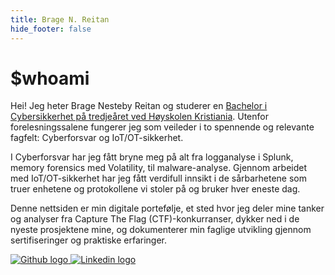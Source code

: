 ```yaml
---
title: Brage N. Reitan
hide_footer: false
---
```

# $whoami
Hei! Jeg heter Brage Nesteby Reitan og studerer en [Bachelor i Cybersikkerhet på tredjeåret ved Høyskolen Kristiania](https://www.kristiania.no/studier/bachelor/cybersikkerhet/). Utenfor forelesningssalene fungerer jeg som veileder i to spennende og relevante fagfelt: Cyberforsvar og IoT/OT-sikkerhet.

I Cyberforsvar har jeg fått bryne meg på alt fra logganalyse i Splunk, memory forensics med Volatility, til malware-analyse. Gjennom arbeidet med IoT/OT-sikkerhet har jeg fått verdifull innsikt i de sårbarhetene som truer enhetene og protokollene vi stoler på og bruker hver eneste dag.


Denne nettsiden er min digitale portefølje, et sted hvor jeg deler mine tanker og analyser fra Capture The Flag (CTF)-konkurranser, dykker ned i de nyeste prosjektene mine, og dokumenterer min faglige utvikling gjennom sertifiseringer og praktiske erfaringer.

<div class="icon-wrapper">
    <a href="https://github.com/bragenr">
        <img src="/images/github-mark-white.png" alt="Github logo">
    </a>
    <a href="https://www.linkedin.com/in/bragenr">
                <img src="/images/linkedin.png" alt="Linkedin logo">
    </a>
</div>